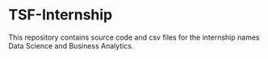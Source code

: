 # TSF-Internship
This repository contains source code and csv files for the internship names Data Science and Business Analytics.
